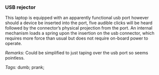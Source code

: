 ### USB rejector

This laptop is equipped with an apparently functional usb port however should a device be inserted into the port, five audible clicks will be heard followed by the connector’s physical projection from the port. An internal mechanism loads a spring upon the insertion on the usb connector, which requires more force than usual but does not require on-board power to operate.  

_Remarks:_ Could be simplified to just taping over the usb port so seems pointless.

_Tags:_ dumb; prank;